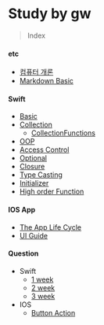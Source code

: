 # Study by gw

> Index

#### etc
- [컴퓨터 개론](https://github.com/Gunwoos/study/blob/master/Review_1_week.md)
- [Markdown Basic](https://github.com/Gunwoos/study/blob/master/MarkDown.md)

#### Swift
- [Basic](https://github.com/Gunwoos/study/blob/master/Swift_Basic.md)
- [Collection](https://github.com/Gunwoos/study/blob/master/Swift_Collection.md)
  - [CollectionFunctions](https://github.com/Gunwoos/study/blob/master/Swift_CollectionFunctions.md)
- [OOP](https://github.com/Gunwoos/study/blob/master/Swift_OOP.md)
- [Access Control](https://github.com/Gunwoos/study/blob/master/Swift_Accesscontrol.md)
- [Optional](https://github.com/Gunwoos/study/blob/master/Swift_Optional.md)
- [Closure](https://github.com/Gunwoos/study/blob/master/Swift_Closure.md)
- [Type Casting](https://github.com/Gunwoos/study/blob/master/Swift_Typecasting.md)
- [Initializer](https://github.com/Gunwoos/study/blob/master/Swift_Initializer.md)
- [High order Function](https://github.com/Gunwoos/study/blob/master/Swift_High%20order%20Fuction.md)

#### IOS App
- [The App Life Cycle](https://github.com/Gunwoos/study/blob/master/IOS_TheAppLifeCycle.md)
- [UI Guide](https://github.com/GUnwoos/study/blob/master/IOS_UI_Guide.md)

#### Question
- Swift
  - [1 week](https://github.com/Gunwoos/study/blob/master/Question_2_week.md)
  - [2 week](https://github.com/Gunwoos/study/blob/master/Question_3_week.md)
  - [3 week](https://github.com/Gunwoos/study/blob/master/Question_4_week.md)
- IOS
  - [Button Action](https://github.com/Gunwoos/study/blob/master/Question_Button.md)
